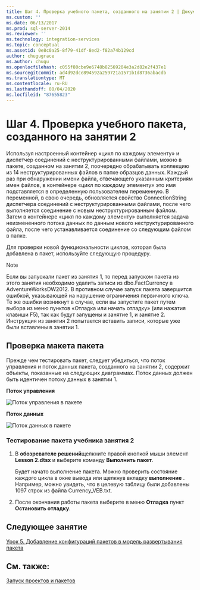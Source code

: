 ```yaml
---
title: Шаг 4. Проверка учебного пакета, созданного на занятии 2 | Документы Майкрософт
ms.custom: ''
ms.date: 06/13/2017
ms.prod: sql-server-2014
ms.reviewer: ''
ms.technology: integration-services
ms.topic: conceptual
ms.assetid: 0e8c0a25-8f79-41df-8ed2-f82a74b129cd
author: chugugrace
ms.author: chugu
ms.openlocfilehash: c055f80cbe9e6748b82569204e3a2d82e2f437e1
ms.sourcegitcommit: ad4d92dce894592a259721a1571b1d8736abacdb
ms.translationtype: MT
ms.contentlocale: ru-RU
ms.lasthandoff: 08/04/2020
ms.locfileid: "87655823"
---
```

# <a name="step-4-testing-the-lesson-2-tutorial-package"></a>Шаг 4. Проверка учебного пакета, созданного на занятии 2
  Используя настроенный контейнер «цикл по каждому элементу» и диспетчер соединений с неструктурированными файлами, можно в пакете, созданном на занятии 2, поочередно обрабатывать коллекцию из 14 неструктурированных файлов в папке образцов данных. Каждый раз при обнаружении имени файла, отвечающего указанным критериям имен файлов, в контейнере «цикл по каждому элементу» это имя подставляется в определенную пользователем переменную. В переменной, в свою очередь, обновляется свойство ConnectionString диспетчера соединений с неструктурированными файлами, после чего выполняется соединение с новым неструктурированным файлом. Затем в контейнере «цикл по каждому элементу» выполняется задача неизмененного потока данных по данным нового неструктурированного файла, после чего устанавливается соединение со следующим файлом в папке.  
  
 Для проверки новой функциональности циклов, которая была добавлена в пакет, используйте следующую процедуру.  
  
> [!NOTE]  
>  Если вы запускали пакет из занятия 1, то перед запуском пакета из этого занятия необходимо удалить записи из dbo.FactCurrency в AdventureWorksDW2012. В противном случае запуск пакета завершится ошибкой, указывающей на нарушение ограничения первичного ключа. Те же ошибки возникнут в случае, если вы запустите пакет путем выбора из меню пунктов «Отладка или начать отладку» (или нажатия клавиши F5), так как будут запущены и занятие 1, и занятие 2. Инструкция из занятия 2 попытается вставить записи, которые уже были вставлены в занятии 1.  
  
## <a name="checking-the-package-layout"></a>Проверка макета пакета  
 Прежде чем тестировать пакет, следует убедиться, что поток управления и поток данных пакета, созданного на занятии 2, содержит объекты, показанные на следующих диаграммах. Поток данных должен быть идентичен потоку данных в занятии 1.  
  
 **Поток управления**  
  
 ![Поток управления в пакете](../../2014/tutorials/media/task4lesson2control.gif "Поток управления в пакете")  
  
 **Поток данных**  
  
 ![Поток данных в пакете](../../2014/tutorials/media/task9lesson1data.gif "Поток данных в пакете")  
  
### <a name="to-test-the-lesson-2-tutorial-package"></a>Тестирование пакета учебника занятия 2  
  
1.  В **обозревателе решений**щелкните правой кнопкой мыши элемент **Lesson 2.dtsx** и выберите команду **Выполнить пакет**.  
  
     Будет начато выполнение пакета. Можно проверить состояние каждого цикла в окне вывода или щелкнув вкладку **выполнение** . Например, можно увидеть, что в целевую таблицу были добавлены 1097 строк из файла Currency_VEB.txt.  
  
2.  После окончания работы пакета выберите в меню **Отладка** пункт **Остановить отладку**.  
  
## <a name="next-lesson"></a>Следующее занятие  
 [Урок 5. Добавление конфигураций пакетов в модель развертывания пакета](../integration-services/lesson-5-add-ssis-package-configurations-for-the-package-deployment-model.md)  
  
## <a name="see-also"></a>См. также:  
 [Запуск проектов и пакетов](packages/run-integration-services-ssis-packages.md)  
  
  

